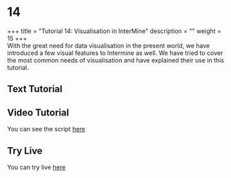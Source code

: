 # 14

+++ title = "Tutorial 14: Visualisation in InterMine" description = "" weight = 15 +++    
 With the great need for data visualisation in the present world, we have introduced a few visual features to Intermine as well. We have tried to cover the most common needs of visualisation and have explained their use in this tutorial. 

## Text Tutorial

## Video Tutorial

You can see the script [here](https://github.com/hyounes4560/training-portal/tree/a5d651d741ffc8a7b4a33a10307dc2a430deef4a/intermine-training-portal/python-scripts/video14/README.md)

## Try Live

You can try live [here](https://mybinder.org/v2/gh/intermine/intermine-ws-python-docs/master?filepath=14-tutorial.ipynb)


